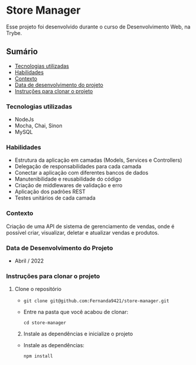 # Store Manager

Esse projeto foi desenvolvido durante o curso de Desenvolvimento Web, na Trybe.



## Sumário

- [Tecnologias utilizadas](#tecnologias-utilizadas)
- [Habilidades](#habilidades)
- [Contexto](#contexto)
- [Data de desenvolvimento do projeto](#data-de-desenvolvimento-do-projeto)
- [Instruções para clonar o projeto](#instruções-para-clonar-o-projeto)



### Tecnologias utilizadas

- NodeJs
- Mocha, Chai, Sinon
- MySQL



### Habilidades

- Estrutura da aplicação em camadas (Models, Services e Controllers)
- Delegação de responsabilidades para cada camada
- Conectar a aplicação com diferentes bancos de dados
- Manutenibilidade e reusabilidade do código
- Criação de middlewares de validação e erro
- Aplicação dos padrões REST
- Testes unitários de cada camada



### Contexto

Criação de uma API de sistema de gerenciamento de vendas, onde é possível criar, visualizar, deletar e atualizar vendas e produtos.



### Data de Desenvolvimento do Projeto

- Abril / 2022



### Instruções para clonar o projeto

1. Clone o repositório

   - `git clone git@github.com:Fernanda9421/store-manager.git`

   - Entre na pasta que você acabou de clonar:

     `cd store-manager`

   2. Instale as dependências e inicialize o projeto

     * Instale as dependências:

       `npm install`

